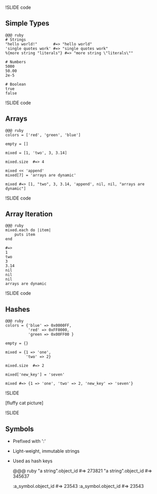 !SLIDE code
## Simple Types ##
    
    @@@ ruby
    # Strings
    "hello world!"       #=> "hello world"
    'single quotes work' #=> "single quotes work"
    %{more string "literals"} #=> "more string \"literals\""
    
    # Numbers
    5000   
    50.00  
    2e-5   
    
    # Boolean
    true
    false


!SLIDE code
## Arrays ##

    @@@ ruby
    colors = ['red', 'green', 'blue']
    
    empty = []
    
    mixed = [1, 'two', 3, 3.14]
    
    mixed.size  #=> 4
    
    mixed << 'append'
    mixed[7] = 'arrays are dynamic'
    
    mixed #=> [1, "two", 3, 3.14, 'append', nil, nil, "arrays are dynamic"]

!SLIDE code
## Array Iteration ##

    @@@ ruby
    mixed.each do |item|
        puts item
    end
    
    #=>
    1
    two
    3
    3.14
    nil
    nil
    nil
    arrays are dynamic

    
!SLIDE code
## Hashes ##

    @@@ ruby
    colors = {'blue' => 0x0000FF,
              'red' => 0xFF0000,
              'green => 0x00FF00 }
    
    empty = {}
    
    mixed = {1 => 'one',
             'two' => 2}
    
    mixed.size  #=> 2
    
    mixed['new_key'] = 'seven'
    
    mixed #=> {1 => 'one', 'two' => 2, 'new_key' => 'seven'}
    
!SLIDE

[fluffy cat picture]

!SLIDE
## Symbols ##

* Prefixed with ':'
* Light-weight, immutable strings
* Used as hash keys

    @@@ ruby
    "a string".object_id #=> 273821
    "a string".object_id #=> 345637
    
    :a_symbol.object_id #=> 23543
    :a_symbol.object_id #=> 23543




